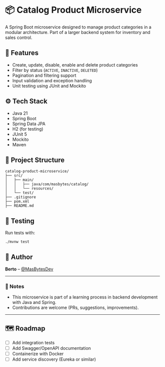 # 📦 Catalog Product Microservice

A Spring Boot microservice designed to manage product categories in a modular architecture. Part of a larger backend system for inventory and sales control.

## 🚀 Features

- Create, update, disable, enable and delete product categories
- Filter by status (`ACTIVE`, `INACTIVE`, `DELETED`)
- Pagination and filtering support
- Input validation and exception handling
- Unit testing using JUnit and Mockito

## ⚙️ Tech Stack

- Java 21
- Spring Boot
- Spring Data JPA
- H2 (for testing)
- JUnit 5
- Mockito
- Maven

## 📁 Project Structure

```
catalog-product-microservice/
├── src/
│   ├── main/
│   │   ├── java/com/masbytes/catalog/
│   │   └── resources/
│   └── test/
├── .gitignore
├── pom.xml
├── README.md
```

## 🧪 Testing

Run tests with:

```bash
./mvnw test
```

## 🧙 Author

**Berto** – [@MasBytesDev](https://github.com/MasBytesDev)

---

### 📌 Notes

- This microservice is part of a learning process in backend development with Java and Spring.
- Contributions are welcome (PRs, suggestions, improvements).

---

## 🗺️ Roadmap

- [ ] Add integration tests
- [ ] Add Swagger/OpenAPI documentation
- [ ] Containerize with Docker
- [ ] Add service discovery (Eureka or similar)
